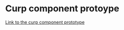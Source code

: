 # Curp component protoype

[Link to the curp component prototype](https://prototipocurp.netlify.app)